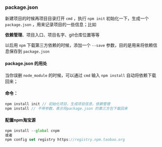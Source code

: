 ### package.json

新建项目的时候再项目目录打开 `cmd` ，执行 `npm init` 初始化一下，生成一个 `package.json` ，用来记录项目的一些信息；比如

**依赖管理**、项目入口、项目名字、git仓库位置等等

以后用 `npm` 下载第三方依赖的时候，添加一个 `--save` 参数，目的是用来将依赖信息保存到 `package.json`

#### package.json 的用处

当你误删 `node_module` 的时候，可以通过 `cmd` 输入 `npm install` 自动将依赖下载回来；

#### 命令：

```js
npm install init // 初始化项目，生成项目信息，依赖管理
npm install // 不带参数，表示将package.json 的第三方包下载回来
```

#### 配置npm淘宝源

```js
npm install --global cnpm
或者
npm config set registry https://registry.npm.taobao.org
```


